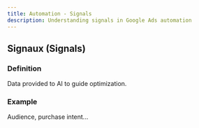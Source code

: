 ```yaml
---
title: Automation - Signals
description: Understanding signals in Google Ads automation
---
```


## Signaux (Signals)

### Definition
Data provided to AI to guide optimization.

### Example
Audience, purchase intent...